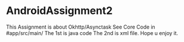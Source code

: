 # AndroidAssignment2
This Assignment is about Okhttp/Asynctask
See Core Code in 
#app/src/main/
The 1st is java code
The 2nd is xml file.
Hope u enjoy it.
